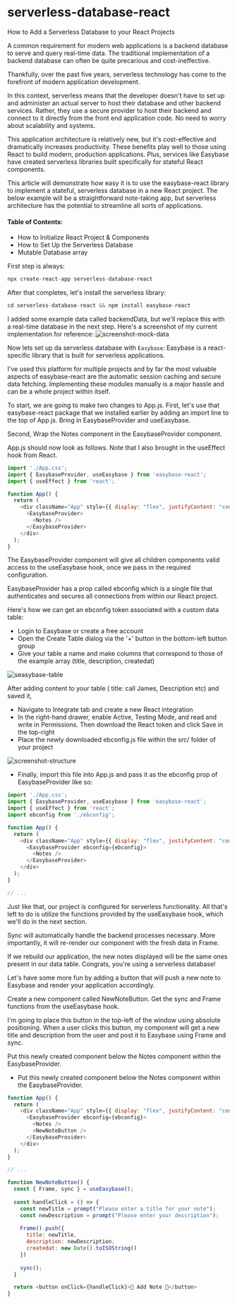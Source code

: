 # serverless-database-react
How to Add a Serverless Database to your React Projects

A common requirement for modern web applications is a backend database to serve and query real-time data. The traditional implementation of a backend database can often be quite precarious and cost-ineffective.

Thankfully, over the past five years, serverless technology has come to the forefront of modern application development.

In this context, serverless means that the developer doesn't have to set up and administer an actual server to host their database and other backend services. Rather, they use a secure provider to host their backend and connect to it directly from the front end application code. No need to worry about scalability and systems.

This application architecture is relatively new, but it's cost-effective and dramatically increases productivity. These benefits play well to those using React to build modern, production applications. Plus, services like Easybase have created serverless libraries built specifically for stateful React components.

This article will demonstrate how easy it is to use the easybase-react library to implement a stateful, serverless database in a new React project. The below example will be a straightforward note-taking app, but serverless architecture has the potential to streamline all sorts of applications.

#### Table of Contents:
- How to Initialize React Project & Components
- How to Set Up the Serverless Database
- Mutable Database array

First step is always:
```javascript
npx create-react-app serverless-database-react
```
After that completes, let's install the serverless library:
```javascript
cd serverless-database-react && npm install easybase-react
```
I added some example data called backendData, but we'll replace this with a real-time database in the next step. Here's a screenshot of my current implementation for reference:
![screenshot-mock-data](serverless-database-react/src/assets/images/screenshot-mock-data.png)

Now lets set up da serverless database with `Easybase`:
Easybase is a react-specific library that is built for serverless applications.

I've used this platform for multiple projects and by far the most valuable aspects of easybase-react are the automatic session caching and secure data fetching. Implementing these modules manually is a major hassle and can be a whole project within itself.

To start, we are going to make two changes to App.js. First, let's use that easybase-react package that we installed earlier by adding an import line to the top of App.js. Bring in EasybaseProvider and useEasybase.

Second, Wrap the Notes component in the EasybaseProvider component.

App.js should now look as follows. Note that I also brought in the useEffect hook from React.

```javascript
import './App.css';
import { EasybaseProvider, useEasybase } from 'easybase-react';
import { useEffect } from 'react';

function App() {
  return (
    <div className="App" style={{ display: "flex", justifyContent: "center" }}>
      <EasybaseProvider>
        <Notes />
      </EasybaseProvider>
    </div>
  );
}
```

The EasybaseProvider component will give all children components valid access to the useEasybase hook, once we pass in the required configuration.

EasybaseProvider has a prop called ebconfig which is a single file that authenticates and secures all connections from within our React project.

Here's how we can get an ebconfig token associated with a custom data table:

- Login to Easybase or create a free account
- Open the Create Table dialog via the '+' button in the bottom-left button group
- Give your table a name and make columns that correspond to those of the example array (title, description, createdat)

![seasybase-table](serverless-database-react/src/assets/images/easybase-table.png)


After adding content to your table ( title: call James, Description etc) and saved it, 
- Navigate to Integrate tab and create a new React integration
- In the right-hand drawer, enable Active, Testing Mode, and read and write in Permissions. Then download the React token and click Save in the top-right
- Place the newly downloaded ebconfig.js file within the src/ folder of your project

![screenshot-structure](serverless-database-react/src/assets/images/screenshot-structure.png)

- Finally, import this file into App.js and pass it as the ebconfig prop of EasybaseProvider like so:
```javascript
import './App.css';
import { EasybaseProvider, useEasybase } from 'easybase-react';
import { useEffect } from 'react';
import ebconfig from './ebconfig';

function App() {
  return (
    <div className="App" style={{ display: "flex", justifyContent: "center" }}>
      <EasybaseProvider ebconfig={ebconfig}>
        <Notes />
      </EasybaseProvider>
    </div>
  );
}

// ...
```

Just like that, our project is configured for serverless functionality. All that's left to do is utilize the functions provided by the useEasybase hook, which we'll do in the next section.


Sync will automatically handle the backend processes necessary. More importantly, it will re-render our component with the fresh data in Frame.

If we rebuild our application, the new notes displayed will be the same ones present in our data table. Congrats, you're using a serverless database!

Let's have some more fun by adding a button that will push a new note to Easybase and render your application accordingly.

Create a new component called NewNoteButton. Get the sync and Frame functions from the useEasybase hook.

I'm going to place this button in the top-left of the window using absolute positioning. When a user clicks this button, my component will get a new title and description from the user and post it to Easybase using Frame and sync.

Put this newly created component below the Notes component within the EasybaseProvider.

- Put this newly created component below the Notes component within the EasybaseProvider.

```javascript
function App() {
  return (
    <div className="App" style={{ display: "flex", justifyContent: "center" }}>
      <EasybaseProvider ebconfig={ebconfig}>
        <Notes />
        <NewNoteButton />
      </EasybaseProvider>
    </div>
  );
}

// ...

function NewNoteButton() {
  const { Frame, sync } = useEasybase();
  
  const handleClick = () => {
    const newTitle = prompt("Please enter a title for your note");
    const newDescription = prompt("Please enter your description");
    
    Frame().push({
      title: newTitle,
      description: newDescription,
      createdat: new Date().toISOString()
    })
    
    sync();
  }

  return <button onClick={handleClick}>📓 Add Note 📓</button>
}
```
